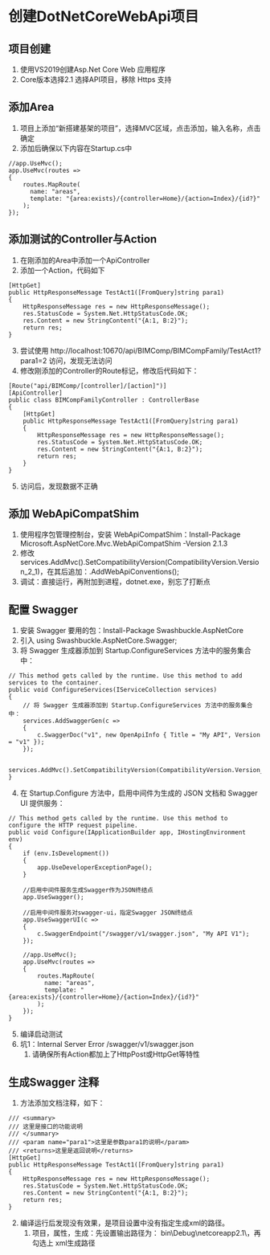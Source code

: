# 创建DotNetCoreWebApi项目

## 项目创建
1. 使用VS2019创建Asp.Net Core Web 应用程序
2. Core版本选择2.1 选择API项目，移除 Https 支持

## 添加Area
1. 项目上添加“新搭建基架的项目”，选择MVC区域，点击添加，输入名称，点击确定
2. 添加后确保以下内容在Startup.cs中
```
//app.UseMvc();
app.UseMvc(routes =>
{
    routes.MapRoute(
      name: "areas",
      template: "{area:exists}/{controller=Home}/{action=Index}/{id?}"
    );
});
```

## 添加测试的Controller与Action
1. 在刚添加的Area中添加一个ApiController
2. 添加一个Action，代码如下
```
[HttpGet]
public HttpResponseMessage TestAct1([FromQuery]string para1)
{
    HttpResponseMessage res = new HttpResponseMessage();
    res.StatusCode = System.Net.HttpStatusCode.OK;
    res.Content = new StringContent("{A:1, B:2}");
    return res;
}
```
3. 尝试使用 http://localhost:10670/api/BIMComp/BIMCompFamily/TestAct1?para1=2 访问，发现无法访问
4. 修改刚添加的Controller的Route标记，修改后代码如下：
```
[Route("api/BIMComp/[controller]/[action]")]
[ApiController]
public class BIMCompFamilyController : ControllerBase
{
    [HttpGet]
    public HttpResponseMessage TestAct1([FromQuery]string para1)
    {
        HttpResponseMessage res = new HttpResponseMessage();
        res.StatusCode = System.Net.HttpStatusCode.OK;
        res.Content = new StringContent("{A:1, B:2}");
        return res;
    }
}
```
5. 访问后，发现数据不正确

## 添加 WebApiCompatShim
1. 使用程序包管理控制台，安装 WebApiCompatShim：Install-Package Microsoft.AspNetCore.Mvc.WebApiCompatShim -Version 2.1.3
2. 修改 services.AddMvc().SetCompatibilityVersion(CompatibilityVersion.Version_2_1)，在其后追加：.AddWebApiConventions();
3. 调试：直接运行，再附加到进程，dotnet.exe，别忘了打断点

## 配置 Swagger
1. 安装 Swagger 要用的包：Install-Package Swashbuckle.AspNetCore
2. 引入 using Swashbuckle.AspNetCore.Swagger;
3. 将 Swagger 生成器添加到 Startup.ConfigureServices 方法中的服务集合中：
```
// This method gets called by the runtime. Use this method to add services to the container.
public void ConfigureServices(IServiceCollection services)
{
    // 将 Swagger 生成器添加到 Startup.ConfigureServices 方法中的服务集合中：
    services.AddSwaggerGen(c =>
    {
        c.SwaggerDoc("v1", new OpenApiInfo { Title = "My API", Version = "v1" });
    });

    services.AddMvc().SetCompatibilityVersion(CompatibilityVersion.Version_2_1).AddWebApiConventions(); 
}
```
4. 在 Startup.Configure 方法中，启用中间件为生成的 JSON 文档和 Swagger UI 提供服务：
```
// This method gets called by the runtime. Use this method to configure the HTTP request pipeline.
public void Configure(IApplicationBuilder app, IHostingEnvironment env)
{
    if (env.IsDevelopment())
    {
        app.UseDeveloperExceptionPage();
    }

    //启用中间件服务生成Swagger作为JSON终结点
    app.UseSwagger();

    //启用中间件服务对swagger-ui，指定Swagger JSON终结点
    app.UseSwaggerUI(c =>
    {
        c.SwaggerEndpoint("/swagger/v1/swagger.json", "My API V1");
    });

    //app.UseMvc();
    app.UseMvc(routes =>
    {
        routes.MapRoute(
          name: "areas",
          template: "{area:exists}/{controller=Home}/{action=Index}/{id?}"
        );
    });
}
```
5. 编译启动测试
6. 坑1：Internal Server Error /swagger/v1/swagger.json
    1. 请确保所有Action都加上了HttpPost或HttpGet等特性

## 生成Swagger 注释
1. 方法添加文档注释，如下：
```
/// <summary>
/// 这里是接口的功能说明
/// </summary>
/// <param name="para1">这里是参数para1的说明</param>
/// <returns>这里是返回说明</returns>
[HttpGet]
public HttpResponseMessage TestAct1([FromQuery]string para1)
{
    HttpResponseMessage res = new HttpResponseMessage();
    res.StatusCode = System.Net.HttpStatusCode.OK;
    res.Content = new StringContent("{A:1, B:2}");
    return res;
}
```
2. 编译运行后发现没有效果，是项目设置中没有指定生成xml的路径。
    1. 项目，属性，生成：先设置输出路径为： bin\Debug\netcoreapp2.1\，再勾选上 xml生成路径
